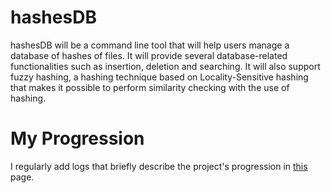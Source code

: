 # hashesDB
hashesDB will be a command line tool that will help users manage a database of hashes of files. It will provide several database-related functionalities such as insertion, deletion and searching. It will also support fuzzy hashing, a hashing technique based on Locality-Sensitive hashing that makes it possible to perform similarity checking with the use of hashing.

# My Progression
I regularly add logs that briefly describe the project's progression in [this](https://github.com/gkosm314/gsoc2021-hashesDB/wiki/Project-Journal) page.

